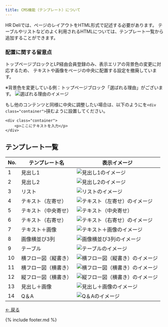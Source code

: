 ```yaml
---
title: CMS機能（テンプレート）について
---
```

HR Deliでは、ページのレイアウトをHTML形式で記述する必要があります。
テーブルやリストなどのよく利用されるHTMLについては、テンプレート一覧から追加することができます。

### 配置に関する留意点
トップページブロックとLP経由会員登録のみ、表示エリアの背景色の変更に対応するため、
テキストや画像をページの中央に配置する設定を撤廃しています。

※背景色を変更している例：トップページブロック「選ばれる理由」がございます。
![選ばれる理由のイメージ](https://e2info.github.io/hrdeli-docs/manual/img/cms_01.png)

もし他のコンテンツと同様に中央に調整したい場合は、以下のようにを```<div class="container">```挟むように設置してください。

```
<div class="container">
    <p>ここにテキストを入力</p>
</div>
```

## テンプレート一覧

No. | テンプレート名 | 表示イメージ
------------- | ------------- | ------------- |  
1 | 見出し1 | ![見出し1のイメージ](https://e2info.github.io/hrdeli-docs/manual/img/template_01.png)
2 | 見出し2 | ![見出し2のイメージ](https://e2info.github.io/hrdeli-docs/manual/img/template_02.png)
3 | リスト | ![リストのイメージ](https://e2info.github.io/hrdeli-docs/manual/img/template_03.png)
4 | テキスト（左寄せ） | ![テキスト（左寄せ）のイメージ](https://e2info.github.io/hrdeli-docs/manual/img/template_04.png)
5 | テキスト（中央寄せ） | ![テキスト（中央寄せ）](https://e2info.github.io/hrdeli-docs/manual/img/template_05.png)
6 | テキスト（右寄せ） | ![テキスト（右寄せ）のイメージ](https://e2info.github.io/hrdeli-docs/manual/img/template_06.png)
7 | テキスト＋画像 | ![テキスト＋画像のイメージ](https://e2info.github.io/hrdeli-docs/manual/img/template_07.png)
8 | 画像横並び3列 | ![画像横並び3列のイメージ](https://e2info.github.io/hrdeli-docs/manual/img/template_08.png)
9 | テーブル | ![テーブルのイメージ](https://e2info.github.io/hrdeli-docs/manual/img/template_09.png)
10 | 横フロー図（縦書き） | ![横フロー図（縦書き）のイメージ](https://e2info.github.io/hrdeli-docs/manual/img/template_10.png)
11 | 横フロー図（横書き） | ![横フロー図（横書き）のイメージ](https://e2info.github.io/hrdeli-docs/manual/img/template_11.png)
12 | 縦フロー図（横書き） | ![縦フロー図（横書き）のイメージ](https://e2info.github.io/hrdeli-docs/manual/img/template_12.png)
13 | 見出し＋画像 | ![見出し＋画像のイメージ](https://e2info.github.io/hrdeli-docs/manual/img/template_13.png)
14 | Q＆A | ![Q＆Aのイメージ](https://e2info.github.io/hrdeli-docs/manual/img/template_14.png)


[← 戻る](https://e2info.github.io/hrdeli-docs/)


{% include footer.md %}
